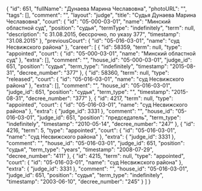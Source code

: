 {
    "id": 651,
    "fullName": "Дунаева Марина Чеславовна",
    "photoURL": "",
    "tags": [],
    "comment": "",
    "layout": "judge",
    "title": "Судья Дунаева Марина Чеславовна",
    "court": {
        "id": "05-000-03-01",
        "name": "Минский областной суд",
        "position": "судья",
        "termType": "indefinitely",
        "term": null,
        "description": "c 31.08.2015, бессрочно, по указу 377",
        "timestamp": "31.08.2015"
    },
    "previousCourt": {
        "id": "05-016-03-01",
        "name": "суд Несвижского района"
    },
    "career": [
        {
            "id": 58359,
            "term": null,
            "type": "appointed",
            "court": {
                "id": "05-000-03-01",
                "name": "Минский областной суд"
            },
            "extra": [],
            "comment": "",
            "house_id": "05-000-03-01",
            "judge_id": 651,
            "position": "судья",
            "term_type": "indefinitely",
            "timestamp": "2015-08-31",
            "decree_number": "377"
        },
        {
            "id": 58360,
            "term": null,
            "type": "released",
            "court": {
                "id": "05-016-03-01",
                "name": "суд Несвижского района"
            },
            "extra": [],
            "comment": "",
            "house_id": "05-016-03-01",
            "judge_id": 651,
            "position": "судья",
            "term_type": "",
            "timestamp": "2015-08-31",
            "decree_number": "377"
        },
        {
            "id": 4217,
            "term": null,
            "type": "appointed",
            "court": {
                "id": "05-016-03-01",
                "name": "суд Несвижского района"
            },
            "extra": {
                "judge_id": 3331
            },
            "comment": "",
            "house_id": "05-016-03-01",
            "judge_id": 651,
            "position": "председатель",
            "term_type": "indefinitely",
            "timestamp": "2010-05-14",
            "decree_number": "247"
        },
        {
            "id": 4216,
            "term": 5,
            "type": "appointed",
            "court": {
                "id": "05-016-03-01",
                "name": "суд Несвижского района"
            },
            "extra": {
                "judge_id": 3331
            },
            "comment": "",
            "house_id": "05-016-03-01",
            "judge_id": 651,
            "position": "судья",
            "term_type": "years",
            "timestamp": "2008-07-29",
            "decree_number": "411"
        },
        {
            "id": 4215,
            "term": null,
            "type": "appointed",
            "court": {
                "id": "05-016-03-01",
                "name": "суд Несвижского района"
            },
            "extra": {
                "judge_id": 3331
            },
            "comment": "",
            "house_id": "05-016-03-01",
            "judge_id": 651,
            "position": "судья",
            "term_type": "indefinitely",
            "timestamp": "2003-06-10",
            "decree_number": "245"
        }
    ]
}
